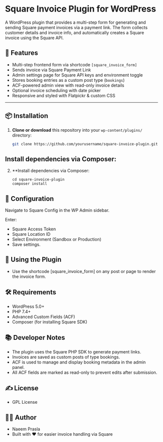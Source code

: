 # Square Invoice Plugin for WordPress

A WordPress plugin that provides a multi-step form for generating and sending Square payment invoices via a payment link. The form collects customer details and invoice info, and automatically creates a Square invoice using the Square API.

## 🚀 Features

- Multi-step frontend form via shortcode `[square_invoice_form]`
- Sends invoice via Square Payment Link
- Admin settings page for Square API keys and environment toggle
- Stores booking entries as a custom post type (`bookings`)
- ACF-powered admin view with read-only invoice details
- Optional invoice scheduling with date picker
- Responsive and styled with Flatpickr & custom CSS

---

## 📦 Installation

1. **Clone or download** this repository into your `wp-content/plugins/` directory:
   ```bash
   git clone https://github.com/yourusername/square-invoice-plugin.git

## Install dependencies via Composer:
2. **Install dependencies via Composer:
   ```composer
   cd square-invoice-plugin
   composer install

## 🔧 Configuration
  Navigate to Square Config in the WP Admin sidebar.
  
  Enter:
   - Square Access Token
   - Square Location ID
   - Select Environment (Sandbox or Production)
   - Save settings.

## 🧾 Using the Plugin
   - Use the shortcode [square_invoice_form] on any post or page to render the invoice form.

## 🛠 Requirements
  - WordPress 5.0+
  - PHP 7.4+
  - Advanced Custom Fields (ACF)
  - Composer (for installing Square SDK)

## 📚 Developer Notes
 - The plugin uses the Square PHP SDK to generate payment links.
 - Invoices are saved as custom posts of type bookings.
 - ACF is used to manage and display booking metadata in the admin panel.
 - All ACF fields are marked as read-only to prevent edits after submission.

## ✍️ License
 - GPL License

## 🙋‍♂️ Author
 - Naeem Prasla
 - Built with ❤️ for easier invoice handling via Square

